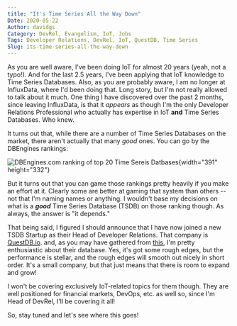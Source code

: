 ```yaml
---
title: "It's Time Series All the Way Down"
Date: 2020-05-22
Author: davidgs
Category: DevRel, Evangelism, IoT, Jobs
Tags: Developer Relations, DevRel, IoT, QuestDB, Time Series
Slug: its-time-series-all-the-way-down
---
```


As you are well aware, I've been doing IoT for almost 20 years (yeah, not a typo!). And for the last 2.5 years, I've been applying that IoT knowledge to Time Series Databases. Also, as you are probably aware, I am no longer at InfluxData, where I'd been doing that. Long story, but I'm not really allowed to talk about it much. One thing I have discovered over the past 2 months, since leaving InfluxData, is that it *appears* as though I'm the only Developer Relations Professional who actually has expertise in IoT **and** Time Series Databases. Who knew. 

It turns out that, while there are a number of Time Series Databases on the market, there aren't actually that many *good* ones. You can go by the DBEngines rankings:

![DBEngines.com ranking of top 20 Time Sereis Datbases](https://davidgs.com/wp-content/uploads/2020/05/Screen-Shot-2020-05-22-at-9.39.00-AM.png "Screen Shot 2020-05-22 at 9.39.00 AM.png"){width="391" height="332"}

But it turns out that you can game those rankings pretty heavily if you make an effort at it. Clearly some are better at gaming that system than others -- not that I'm naming names or anything. I wouldn't base my decisions on what is a ***good*** Time Series Database (TSDB) on those ranking though. As always, the answer is "it depends."

That being said, I figured I should announce that I have now joined a new TSDB Startup as their Head of Developer Relations. That company is [QuestDB.io](https://questdb.io/). and, as you may have gathered from [this](https://davidgs.com/2020/this-stuff-is-fast/), I'm pretty enthusiastic about their database. Yes, it's got some rough edges, but the performance is stellar, and the rough edges will smooth out nicely in short order. It's a small company, but that just means that there is room to expand and grow!

I won't be covering exclusively IoT-related topics for them though. They are well positioned for financial markets, DevOps, etc. as well so, since I'm Head of DevRel, I'll be covering it all! 

So, stay tuned and let's see where this goes!
